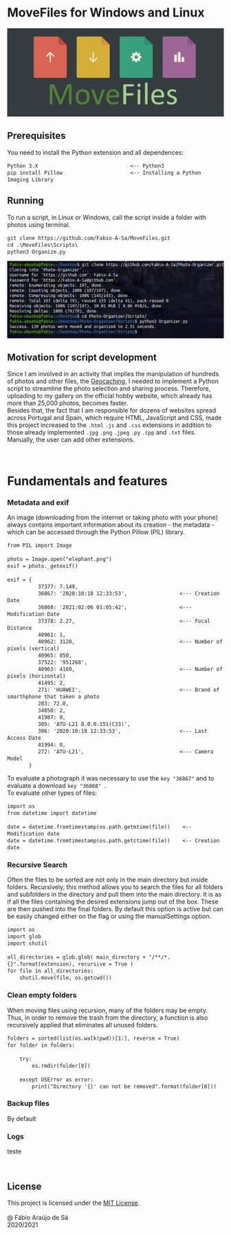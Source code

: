 # MoveFiles for Windows and Linux

<p align="center">
  <img src="./Images/Wpp.png">
</p>


## Prerequisites

You need to install the Python extension and all dependences:

```
Python 3.X                              <-- Python3
pip install Pillow                      <-- Installing a Python Imaging Library
```


## Running

To run a script, in Linux or Windows, call the script inside a folder with photos using terminal.

```
git clone https://github.com/Fabio-A-Sa/MoveFiles.git
cd .\MoveFiles\Scripts\
python3 Organize.py
```
<p align="center">
  <img src="./Images/Linux.png">
</p>


## Motivation for script development

Since I am involved in an activity that implies the manipulation of hundreds of photos and other files, the [Geocaching](https://www.geocaching.com/play/search), I needed to implement a Python script to streamline the photo selection and sharing process. Therefore, uploading to my gallery on the official hobby website, which already has more than 25,000 photos, becomes faster. <br/>
Besides that, the fact that I am responsible for dozens of websites spread across Portugal and Spain, which require HTML, JavaScript and CSS, made this project increased to the ``.html`` ``.js`` and ``.css`` extensions in addition to those already implemented ``.jpg`` ``.png`` ``.jpeg`` ``.py`` ``.cpp``  and  ``.txt`` files. Manually, the user can add other extensions.

<br/>


# Fundamentals and features

### Metadata and exif

An image (downloading from the internet or taking photo with your phone) always contains important information about its creation - the metadata - which can be accessed through the Python Pillow (PIL) library.

```
from PIL import Image

photo = Image.open("elephant.png")
exif = photo._getexif()

exif = {
          37377: 7.149, 
          36867: '2020:10:18 12:33:53',                 <--- Creation Date
          36868: '2021:02:06 01:05:42',                 <--- Modification Date
          37378: 2.27,                                  <--- Focal Distance
          40961: 1, 
          40962: 3120,                                  <--- Number of pixels (vertical)
          40965: 850, 
          37522: '951268', 
          40963: 4160,                                  <--- Number of pixels (horizontal)
          41495: 2, 
          271: 'HUAWEI',                                <--- Brand of smarthphone that taken a photo
          283: 72.0, 
          34850: 2,
          41987: 0, 
          305: 'ATU-L21 8.0.0.151(C33)', 
          306: '2020:10:18 12:33:53',                   <--- Last Access Date
          41994: 0, 
          272: 'ATU-L21',                               <--- Camera Model
       }
```
To evaluate a photograph it was necessary to use the ```key "36867"``` and to evaluate a download ```key "36868" ```. <br/>
To evaluate other types of files:

```
import os
from datetime import datetime

date = datetime.fromtimestamp(os.path.getmtime(file))    <-- Modification date
date = datetime.fromtimestamp(os.path.getctime(file))    <-- Creation date
```

### Recursive Search

Often the files to be sorted are not only in the main directory but inside folders. Recursively, this method allows you to search the files for all folders and subfolders in the directory and pull them into the main directory. It is as if all the files containing the desired extensions jump out of the box. These are then pushed into the final folders. By default this option is active but can be easily changed either on the flag or using the manualSettings option.
```
import os
import glob
import shutil

all_directories = glob.glob( main_directory + "/**/*.{}".format(extension), recursive = True )
for file in all_directories:
    shutil.move(file, os.getcwd())
```

### Clean empty folders

When moving files using recursion, many of the folders may be empty. Thus, in order to remove the trash from the directory, a function is also recursively applied that eliminates all unused folders.

```
folders = sorted(list(os.walk(pwd))[1:], reverse = True)
for folder in folders:

    try:
        os.rmdir(folder[0])

    except OSError as error: 
        print("Directory '{}' can not be removed".format(folder[0])) 
```

### Backup files

By default

### Logs

teste

<br/>

## License

This project is licensed under the [MIT License](https://github.com/Fabio-A-Sa/Photo-Organizer/blob/main/Licence).<br/>
<br/>
@ Fábio Araújo de Sá <br/>
2020/2021
